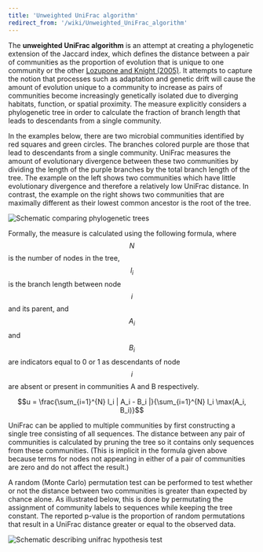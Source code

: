```yaml
---
title: 'Unweighted UniFrac algorithm'
redirect_from: '/wiki/Unweighted_UniFrac_algorithm'
---
```

The **unweighted UniFrac algorithm** is an attempt at
creating a phylogenetic extension of the Jaccard index, which defines
the distance between a pair of communities as the proportion of
evolution that is unique to one community or the other [Lozupone and
Knight (2005)](https://www.ncbi.nlm.nih.gov/pubmed/16332807). It attempts
to capture the notion that processes such as adaptation and genetic
drift will cause the amount of evolution unique to a community to
increase as pairs of communities become increasingly genetically
isolated due to diverging habitats, function, or spatial proximity. The
measure explicitly considers a phylogenetic tree in order to calculate
the fraction of branch length that leads to descendants from a single
community.

In the examples below, there are two microbial communities identified by
red squares and green circles. The branches colored purple are those
that lead to descendants from a single community. UniFrac measures the
amount of evolutionary divergence between these two communities by
dividing the length of the purple branches by the total branch length of
the tree. The example on the left shows two communities which have
little evolutionary divergence and therefore a relatively low UniFrac
distance. In contrast, the example on the right shows two communities
that are maximally different as their lowest common ancestor is the root
of the tree.

![Schematic comparing phylogenetic trees](https://mothur.s3.us-east-2.amazonaws.com/wiki/unweightedunifracmeasure.jpg)

Formally, the measure is calculated using the following formula, where
$$N$$ is the number of nodes in the tree, $$l_i$$ is the branch length
between node $$i$$ and its parent, and $$A_i$$ and $$B_i$$ are indicators
equal to 0 or 1 as descendants of node $$i$$ are absent or present in
communities A and B respectively.

$$u = \frac{\sum_{i=1}^{N} l_i | A_i - B_i |}{\sum_{i=1}^{N} l_i \max(A_i, B_i)}$$

UniFrac can be applied to multiple communities by first constructing a
single tree consisting of all sequences. The distance between any pair
of communities is calculated by pruning the tree so it contains only
sequences from these communities. (This is implicit in the formula given
above because terms for nodes not appearing in either of a pair of
communities are zero and do not affect the result.)

A random (Monte Carlo) permutation test can be performed to test whether
or not the distance between two communities is greater than expected by
chance alone. As illustrated below, this is done by permutating the
assignment of community labels to sequences while keeping the tree
constant. The reported p-value is the proportion of random permutations
that result in a UniFrac distance greater or equal to the observed data.

![Schematic describing unifrac hypothesis test](https://mothur.s3.us-east-2.amazonaws.com/wiki/unifracsignificantstest.jpg)
